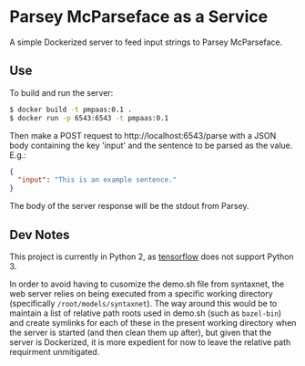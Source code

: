 # Parsey McParseface as a Service

A simple Dockerized server to feed input strings to Parsey McParseface.

## Use

To build and run the server:

```bash
$ docker build -t pmpaas:0.1 .
$ docker run -p 6543:6543 -t pmpaas:0.1
```

Then make a POST request to http://localhost:6543/parse with a JSON body
containing the key 'input' and the sentence to be parsed as the value.
E.g.:

```json
{
  "input": "This is an example sentence."
}
```

The body of the server response will be the stdout from Parsey.

## Dev Notes

This project is currently in Python 2, as
[tensorflow](https://github.com/tensorflow) does not support Python 3.

In order to avoid having to cusomize the demo.sh file from syntaxnet,
the web server relies on being executed from a specific working
directory (specifically `/root/models/syntaxnet`). The way around this
would be to maintain a list of relative path roots used in demo.sh
(such as `bazel-bin`) and create symlinks for each of these in the
present working directory when the server is started (and then clean
them up after), but given that the server is Dockerized, it is more
expedient for now to leave the relative path requirment unmitigated.
